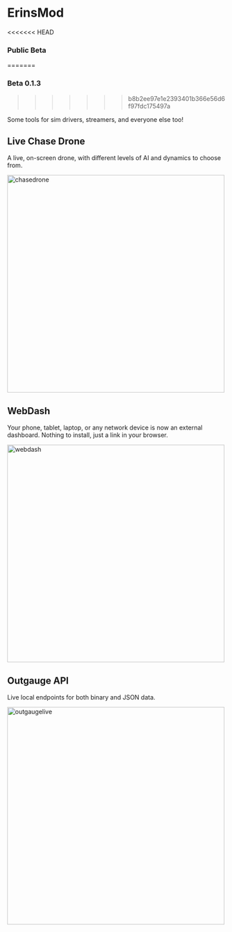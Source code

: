 # ErinsMod
<<<<<<< HEAD
### Public Beta
=======
### Beta 0.1.3
>>>>>>> b8b2ee97e1e2393401b366e56d6f97fdc175497a

Some tools for sim drivers, streamers, and everyone else too!

## Live Chase Drone

A live, on-screen drone, with different levels of AI and dynamics to choose from.

<img width="500" alt="chasedrone" src="https://github.com/user-attachments/assets/f930a8ea-80ee-4646-a617-1856d1b90026" />


## WebDash

Your phone, tablet, laptop, or any network device is now an external dashboard. Nothing to install, just a link in your browser.

<img width="500" alt="webdash" src="https://github.com/user-attachments/assets/b4621dff-ae95-4c43-8881-6feff91aa446" />

## Outgauge API

Live local endpoints for both binary and JSON data.

<img width="500" alt="outgaugelive" src="https://github.com/user-attachments/assets/32eaca18-6eec-4045-8a9e-034ed05dc253" />

